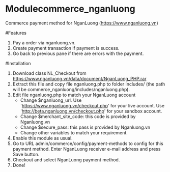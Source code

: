 Modulecommerce_nganluong
==================

Commerce payment method for NganLuong (https://www.nganluong.vn)

#Features
1. Pay a order via nganluong.vn.
2. Create payment transaction if payment is success.
3. Go back to previous pane if there are errors with the payment.

#Installation
1. Download class NL_Checkout from https://www.nganluong.vn/data/document/NganLuong_PHP.rar
2. Extract this file and copy file nganluong.php to  folder includes/ (the path will be <module folder>commerce_nganluong/includes/nganluong.php).
3. Edit file nganluong.php to match your NganLuong account
   - Change $nganluong_url. Use 'https://www.nganluong.vn/checkout.php' for your live account. 
     Use 'http://beta.nganluong.vn/checkout.php' for your sandbox account.
   - Change $merchant_site_code: this code is provided by Nganluong.vn
   - Change $secure_pass: this pass is provided by Nganluong.vn
   - Change other variables to match your requirement.
4. Enable this module as usual.
5. Go to URL admin/commerce/config/payment-methods to config for this payment method. 
   Enter NganLuong receiver e-mail address and press Save button.
6. Checkout and select NganLuong payment method.
7. Done!
